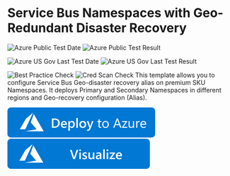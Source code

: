 # Service Bus Namespaces with Geo-Redundant Disaster Recovery

![Azure Public Test Date](https://azurequickstartsservice.blob.core.windows.net/badges/101-servicebus-create-namespace-geo-recoveryconfiguration/PublicLastTestDate.svg)
![Azure Public Test Result](https://azurequickstartsservice.blob.core.windows.net/badges/101-servicebus-create-namespace-geo-recoveryconfiguration/PublicDeployment.svg)

![Azure US Gov Last Test Date](https://azurequickstartsservice.blob.core.windows.net/badges/101-servicebus-create-namespace-geo-recoveryconfiguration/FairfaxLastTestDate.svg)
![Azure US Gov Last Test Result](https://azurequickstartsservice.blob.core.windows.net/badges/101-servicebus-create-namespace-geo-recoveryconfiguration/FairfaxDeployment.svg)

![Best Practice Check](https://azurequickstartsservice.blob.core.windows.net/badges/101-servicebus-create-namespace-geo-recoveryconfiguration/BestPracticeResult.svg)
![Cred Scan Check](https://azurequickstartsservice.blob.core.windows.net/badges/101-servicebus-create-namespace-geo-recoveryconfiguration/CredScanResult.svg)
This template allows you to configure Service Bus Geo-disaster recovery alias on
premium SKU Namespaces. It deploys Primary and Secondary Namespaces in different
regions and Geo-recovery configuration (Alias).

[![Deploy To Azure](https://raw.githubusercontent.com/Azure/azure-quickstart-templates/master/1-CONTRIBUTION-GUIDE/images/deploytoazure.svg?sanitize=true)](https://portal.azure.com/#create/Microsoft.Template/uri/https%3A%2F%2Fraw.githubusercontent.com%2FAzure%2Fazure-quickstart-templates%2Fmaster%2F101-servicebus-create-namespace-geo-recoveryconfiguration%2Fazuredeploy.json)
[![Visualize](https://raw.githubusercontent.com/Azure/azure-quickstart-templates/master/1-CONTRIBUTION-GUIDE/images/visualizebutton.svg?sanitize=true)](http://armviz.io/#/?load=https%3A%2F%2Fraw.githubusercontent.com%2FAzure%2Fazure-quickstart-templates%2Fmaster%2F101-servicebus-create-namespace-geo-recoveryconfiguration%2Fazuredeploy.json)
